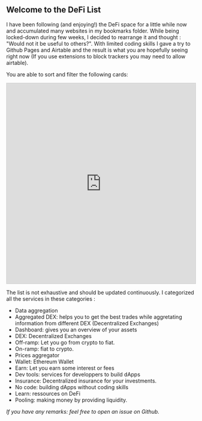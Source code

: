 ## Welcome to the DeFi List

I have been following (and enjoying!) the DeFi space for a little while now and accumulated many websites in my bookmarks folder. While being locked-down during few weeks, I decided to rearrange it and thought : "Would not it be useful to others?". With limited coding skills I gave a try to Github Pages and Airtable and the result is what you are hopefully seeing right now (If you use extensions to block trackers you may need to allow airtable).

You are able to sort and filter the following cards:


<iframe class="airtable-embed" src="https://airtable.com/embed/shr2LVg9uQFYAkHX0?backgroundColor=orange&viewControls=on" frameborder="0" onmousewheel="" width="100%" height="533" style="background: transparent; border: 1px solid #ccc;"></iframe>

The list is not exhaustive and should be updated continuously. I categorized all the services in these categories :

- Data aggregation
- Aggregated DEX: helps you to get the best trades while aggretating information from different DEX (Decentralized Exchanges)
- Dashboard: gives you an overview of your assets
- DEX: Decentralized Exchanges
- Off-ramp: Let you go from crypto to fiat.
- On-ramp: fiat to crypto.
- Prices aggregator
- Wallet: Ethereum Wallet
- Earn: Let you earn some interest or fees
- Dev tools: services for developpers to build dApps
- Insurance: Decentralized insurance for your investments.
- No code: building dApps without coding skills
- Learn: ressources on DeFi
- Pooling: making money by providing liquidity.


_If you have any remarks: feel free to open an issue on Github._